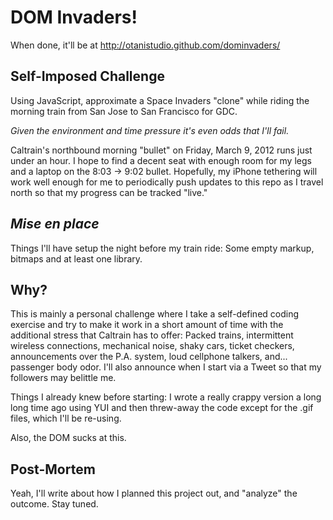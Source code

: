 DOM Invaders!
=============
When done, it'll be at http://otanistudio.github.com/dominvaders/

Self-Imposed Challenge
----------------------
Using JavaScript, approximate a Space Invaders "clone" while riding the morning train from San Jose to San Francisco for GDC. 

*Given the environment and time pressure it's even odds that I'll fail.*

Caltrain's northbound morning "bullet" on Friday, March 9, 2012 runs just under an hour. I hope to find a decent seat with enough room for my legs and a laptop on the 8:03 &rarr; 9:02 bullet. Hopefully, my iPhone tethering will work well enough for me to periodically push updates to this repo as I travel north so that my progress can be tracked "live."

*Mise en place*
---------------
Things I'll have setup the night before my train ride: Some empty markup, bitmaps and at least one library.

Why?
----
This is mainly a personal challenge where I take a self-defined coding exercise and try to make it work in a short amount of time with the additional stress that Caltrain has to offer: Packed trains, intermittent wireless connections, mechanical noise, shaky cars, ticket checkers, announcements over the P.A. system, loud cellphone talkers, and... passenger body odor. I'll also announce when I start via a Tweet so that my followers may belittle me.

Things I already knew before starting: I wrote a really crappy version a long long time ago using YUI and then threw-away the code except for the .gif files, which I'll be re-using.

Also, the DOM sucks at this.

Post-Mortem
-----------
Yeah, I'll write about how I planned this project out, and "analyze" the outcome. Stay tuned.
